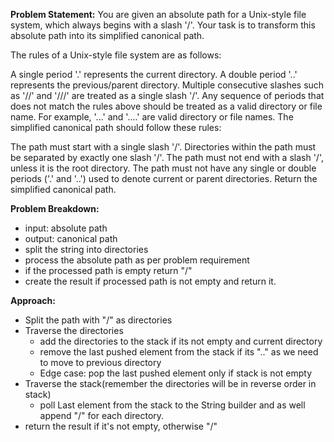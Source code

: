**Problem Statement:**
You are given an absolute path for a Unix-style file system, which always begins with a slash '/'. Your task is to transform this absolute path into its simplified canonical path.

The rules of a Unix-style file system are as follows:

A single period '.' represents the current directory.
A double period '..' represents the previous/parent directory.
Multiple consecutive slashes such as '//' and '///' are treated as a single slash '/'.
Any sequence of periods that does not match the rules above should be treated as a valid directory or file name. For example, '...' and '....' are valid directory or file names.
The simplified canonical path should follow these rules:

The path must start with a single slash '/'.
Directories within the path must be separated by exactly one slash '/'.
The path must not end with a slash '/', unless it is the root directory.
The path must not have any single or double periods ('.' and '..') used to denote current or parent directories.
Return the simplified canonical path.

**Problem Breakdown:**
- input: absolute path
- output: canonical path
- split the string into directories
- process the absolute path as per problem requirement
- if the processed path is empty return "/"
- create the result if processed path is not empty and return it.

**Approach:**
- Split the path with "/" as directories
- Traverse the directories 
  - add the directories to the stack if its not empty and current directory
  - remove the last pushed element from the stack if its ".." as we need to move to previous directory
  - Edge case: pop the last pushed element only if stack is not empty
- Traverse the stack(remember the directories will be in reverse order in stack)
  - poll Last element from the stack to the String builder and as well append "/" for each directory.
- return the result if it's not empty, otherwise "/"